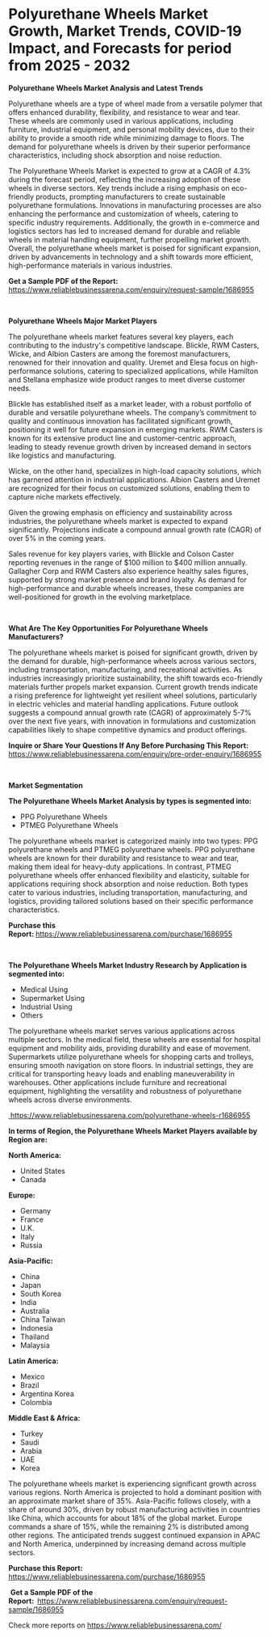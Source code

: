 <p><h1>Polyurethane Wheels Market Growth, Market Trends, COVID-19 Impact, and Forecasts for period from 2025 - 2032</h1></p><p><strong>Polyurethane Wheels Market Analysis and Latest Trends</strong></p>
<p><p>Polyurethane wheels are a type of wheel made from a versatile polymer that offers enhanced durability, flexibility, and resistance to wear and tear. These wheels are commonly used in various applications, including furniture, industrial equipment, and personal mobility devices, due to their ability to provide a smooth ride while minimizing damage to floors. The demand for polyurethane wheels is driven by their superior performance characteristics, including shock absorption and noise reduction.</p><p>The Polyurethane Wheels Market is expected to grow at a CAGR of 4.3% during the forecast period, reflecting the increasing adoption of these wheels in diverse sectors. Key trends include a rising emphasis on eco-friendly products, prompting manufacturers to create sustainable polyurethane formulations. Innovations in manufacturing processes are also enhancing the performance and customization of wheels, catering to specific industry requirements. Additionally, the growth in e-commerce and logistics sectors has led to increased demand for durable and reliable wheels in material handling equipment, further propelling market growth. Overall, the polyurethane wheels market is poised for significant expansion, driven by advancements in technology and a shift towards more efficient, high-performance materials in various industries.</p></p>
<p><strong>Get a Sample PDF of the Report:&nbsp;</strong> <a href="https://www.reliablebusinessarena.com/enquiry/request-sample/1686955?utm_campaign=2514&utm_medium=2&utm_source=Github&utm_content=ia&utm_term=26032025&utm_id=polyurethane-wheels">https://www.reliablebusinessarena.com/enquiry/request-sample/1686955</a></p>
<p>&nbsp;</p>
<p><strong>Polyurethane Wheels Major Market Players</strong></p>
<p><p>The polyurethane wheels market features several key players, each contributing to the industry's competitive landscape. Blickle, RWM Casters, Wicke, and Albion Casters are among the foremost manufacturers, renowned for their innovation and quality. Uremet and Elesa focus on high-performance solutions, catering to specialized applications, while Hamilton and Stellana emphasize wide product ranges to meet diverse customer needs.</p><p>Blickle has established itself as a market leader, with a robust portfolio of durable and versatile polyurethane wheels. The company’s commitment to quality and continuous innovation has facilitated significant growth, positioning it well for future expansion in emerging markets. RWM Casters is known for its extensive product line and customer-centric approach, leading to steady revenue growth driven by increased demand in sectors like logistics and manufacturing.</p><p>Wicke, on the other hand, specializes in high-load capacity solutions, which has garnered attention in industrial applications. Albion Casters and Uremet are recognized for their focus on customized solutions, enabling them to capture niche markets effectively. </p><p>Given the growing emphasis on efficiency and sustainability across industries, the polyurethane wheels market is expected to expand significantly. Projections indicate a compound annual growth rate (CAGR) of over 5% in the coming years.</p><p>Sales revenue for key players varies, with Blickle and Colson Caster reporting revenues in the range of $100 million to $400 million annually. Gallagher Corp and RWM Casters also experience healthy sales figures, supported by strong market presence and brand loyalty. As demand for high-performance and durable wheels increases, these companies are well-positioned for growth in the evolving marketplace.</p></p>
<p>&nbsp;</p>
<p><strong>What Are The Key Opportunities For Polyurethane Wheels Manufacturers?</strong></p>
<p><p>The polyurethane wheels market is poised for significant growth, driven by the demand for durable, high-performance wheels across various sectors, including transportation, manufacturing, and recreational activities. As industries increasingly prioritize sustainability, the shift towards eco-friendly materials further propels market expansion. Current growth trends indicate a rising preference for lightweight yet resilient wheel solutions, particularly in electric vehicles and material handling applications. Future outlook suggests a compound annual growth rate (CAGR) of approximately 5-7% over the next five years, with innovation in formulations and customization capabilities likely to shape competitive dynamics and product offerings.</p></p>
<p><strong>Inquire or Share Your Questions If Any Before Purchasing This Report:</strong> <a href="https://www.reliablebusinessarena.com/enquiry/pre-order-enquiry/1686955?utm_campaign=2514&utm_medium=2&utm_source=Github&utm_content=ia&utm_term=26032025&utm_id=polyurethane-wheels">https://www.reliablebusinessarena.com/enquiry/pre-order-enquiry/1686955</a></p>
<p>&nbsp;</p>
<p><strong>Market Segmentation</strong></p>
<p><strong>The Polyurethane Wheels Market Analysis by types is segmented into:</strong></p>
<p><ul><li>PPG Polyurethane Wheels</li><li>PTMEG Polyurethane Wheels</li></ul></p>
<p><p>The polyurethane wheels market is categorized mainly into two types: PPG polyurethane wheels and PTMEG polyurethane wheels. PPG polyurethane wheels are known for their durability and resistance to wear and tear, making them ideal for heavy-duty applications. In contrast, PTMEG polyurethane wheels offer enhanced flexibility and elasticity, suitable for applications requiring shock absorption and noise reduction. Both types cater to various industries, including transportation, manufacturing, and logistics, providing tailored solutions based on their specific performance characteristics.</p></p>
<p><strong>Purchase this Report:&nbsp;</strong><a href="https://www.reliablebusinessarena.com/purchase/1686955?utm_campaign=2514&utm_medium=2&utm_source=Github&utm_content=ia&utm_term=26032025&utm_id=polyurethane-wheels">https://www.reliablebusinessarena.com/purchase/1686955</a></p>
<p>&nbsp;</p>
<p><strong>The Polyurethane Wheels Market Industry Research by Application is segmented into:</strong></p>
<p><ul><li>Medical Using</li><li>Supermarket Using</li><li>Industrial Using</li><li>Others</li></ul></p>
<p><p>The polyurethane wheels market serves various applications across multiple sectors. In the medical field, these wheels are essential for hospital equipment and mobility aids, providing durability and ease of movement. Supermarkets utilize polyurethane wheels for shopping carts and trolleys, ensuring smooth navigation on store floors. In industrial settings, they are critical for transporting heavy loads and enabling maneuverability in warehouses. Other applications include furniture and recreational equipment, highlighting the versatility and robustness of polyurethane wheels across diverse environments.</p></p>
<p><a href="https://www.reliablebusinessarena.com/polyurethane-wheels-r1686955?utm_campaign=2514&utm_medium=2&utm_source=Github&utm_content=ia&utm_term=26032025&utm_id=polyurethane-wheels">&nbsp;https://www.reliablebusinessarena.com/polyurethane-wheels-r1686955</a></p>
<p><strong>In terms of Region, the Polyurethane Wheels Market Players available by Region are:</strong></p>
<p>
    <p> <strong> North America: </strong>
        <ul>
            <li>United States</li>
            <li>Canada</li>
        </ul>
        </p> 
    <p> <strong> Europe: </strong>
        <ul>
            <li>Germany</li>
            <li>France</li>
            <li>U.K.</li>
            <li>Italy</li>
            <li>Russia</li>
        </ul>
        </p> 
    <p> <strong> Asia-Pacific: </strong>
        <ul>
            <li>China</li>
            <li>Japan</li>
            <li>South Korea</li>
            <li>India</li>
            <li>Australia</li>
            <li>China Taiwan</li>
            <li>Indonesia</li>
            <li>Thailand</li>
            <li>Malaysia</li>
        </ul>
        </p> 
    <p> <strong> Latin America: </strong>
        <ul>
            <li>Mexico</li>
            <li>Brazil</li>
            <li>Argentina Korea</li>
            <li>Colombia</li>
        </ul>
        </p> 
    <p> <strong> Middle East & Africa: </strong>
        <ul>
            <li>Turkey</li>
            <li>Saudi</li>
            <li>Arabia</li>
            <li>UAE</li>
            <li>Korea</li>
        </ul>
    </p>
    </p>
<p><p>The polyurethane wheels market is experiencing significant growth across various regions. North America is projected to hold a dominant position with an approximate market share of 35%. Asia-Pacific follows closely, with a share of around 30%, driven by robust manufacturing activities in countries like China, which accounts for about 18% of the global market. Europe commands a share of 15%, while the remaining 2% is distributed among other regions. The anticipated trends suggest continued expansion in APAC and North America, underpinned by increasing demand across multiple sectors.</p></p>
<p><strong>Purchase this Report: </strong><a href="https://www.reliablebusinessarena.com/purchase/1686955?utm_campaign=2514&utm_medium=2&utm_source=Github&utm_content=ia&utm_term=26032025&utm_id=polyurethane-wheels">https://www.reliablebusinessarena.com/purchase/1686955</a></p>
<p>&nbsp;<strong>Get a Sample PDF of the Report:&nbsp;&nbsp;</strong><a href="https://www.reliablebusinessarena.com/enquiry/request-sample/1686955?utm_campaign=2514&utm_medium=2&utm_source=Github&utm_content=ia&utm_term=26032025&utm_id=polyurethane-wheels">https://www.reliablebusinessarena.com/enquiry/request-sample/1686955</a></p>
<p><strong></strong></p>
<p>Check more reports on <a href="https://www.reliablebusinessarena.com/?utm_campaign=2514&utm_medium=2&utm_source=Github&utm_content=ia&utm_term=26032025&utm_id=polyurethane-wheels">https://www.reliablebusinessarena.com/</a></p>